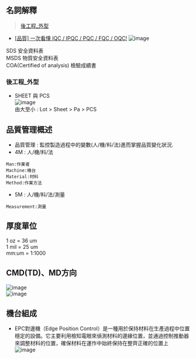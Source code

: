 
## 名詞解釋
> [後工程_外型](#後工程_外型)


- [[品質] 一次看懂 IQC / IPQC / PQC / FQC / OQC!](https://nyonyou.pixnet.net/blog/post/460033975)
![image](https://user-images.githubusercontent.com/79491888/177439467-a049b9ac-bbfc-4947-8df2-9250a770565c.png)  

SDS 安全資料表  
MSDS 物質安全資料表  
COA(Certified of analysis) 檢驗成績書

### 後工程_外型
- SHEET 與 PCS  
![image](https://user-images.githubusercontent.com/79491888/177895098-65021bae-5f5f-47b2-8f39-14e16799f3c6.png)  
由大至小 : Lot > Sheet > Pa > PCS


## 品質管理概述
- 品質管理 : 監控製造過程中的變數(人/機/料/法)進而掌握品質變化狀況.
- 4M : 人/機/料/法
```
Man:作業者
Machine:機台
Material:材料
Method:作業方法
```
- 5M : 人/機/料/法/測量
```
Measurement:測量
```

## 厚度單位
1 oz = 36 um  
1 mil = 25 um  
mm:um = 1:1000  

## CMD(TD)、MD方向
![image](https://user-images.githubusercontent.com/79491888/177449348-78365ae7-1e03-486f-846e-63bb647d1b4c.png)  
![image](https://github.com/user-attachments/assets/82e4cc20-42e5-4c4a-9dbe-553dcd5a610b)  

## 機台組成
- EPC對邊機（Edge Position Control）是一種用於保持材料在生產過程中位置穩定的設備。它主要利用檢知電眼來偵測材料的邊緣位置，並通過控制推動器來調整材料的位置，確保材料在運作中始終保持在整齊正確的位置上  
![image](https://github.com/user-attachments/assets/eb2be15c-0a77-4bba-8c8d-9e8d084087d0)


